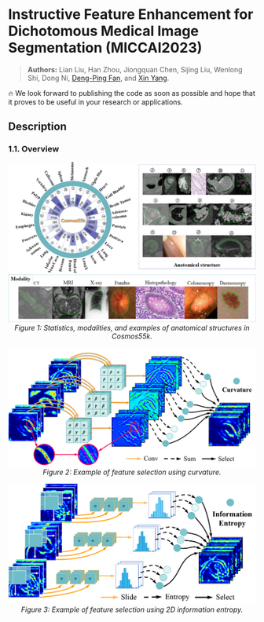 # Instructive Feature Enhancement for Dichotomous Medical Image Segmentation (MICCAI2023)

> **Authors:** 
> Lian Liu, 
> Han Zhou, 
> Jiongquan Chen,
> Sijing Liu, 
> Wenlong Shi,
> Dong Ni,
> [Deng-Ping Fan](https://dengpingfan.github.io/), and
> [Xin Yang](https://xy0806.github.io/).

:fire: We look forward to publishing the code as soon as possible and hope that it proves to be useful in your research or applications.


## Description
### 1.1. Overview
<p align="center">
    <img src="./Images/datasets.png"/> <br />
    <em> 
    Figure 1: Statistics, modalities, and examples of anatomical structures in Cosmos55k.
    </em>
</p>

<p align="center">
    <img src="./Images/cur.png"/> <br />
    <em> 
    Figure 2: Example of feature selection using curvature.
    </em>
</p>

<p align="center">
    <img src="./Images/entro.png"/> <br />
    <em> 
    Figure 3: Example of feature selection using 2D information entropy.
    </em>
</p>

